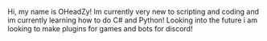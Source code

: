 Hi, my name is OHeadZy! Im currently very new to scripting and coding and im currently learning how to do C# and Python!
Looking into the future i am looking to make plugins for games and bots for discord!
